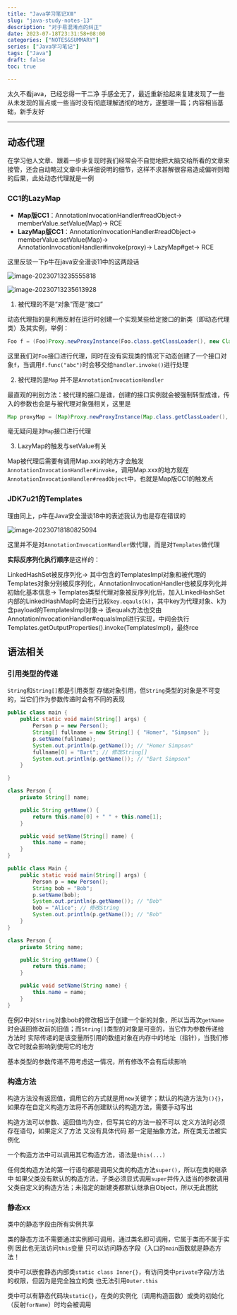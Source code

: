 ```yaml
---
title: "Java学习笔记ⅩⅢ"
slug: "java-study-notes-13"
description: "对于易混淆点的纠正"
date: 2023-07-18T23:31:58+08:00
categories: ["NOTES&SUMMARY"]
series: ["Java学习笔记"]
tags: ["Java"]
draft: false
toc: true

---
```


太久不看java，已经忘得一干二净 手感全无了，最近重新拾起来复建发现了一些从未发现的盲点或一些当时没有彻底理解透彻的地方，遂整理一篇；内容相当基础，新手友好

----

## 动态代理

在学习他人文章、跟着一步步复现时我们经常会不自觉地把大脑交给所看的文章来接管，还会自动略过文章中未详细说明的细节，这样不求甚解很容易造成偏听则暗的后果，此处动态代理就是一例

### CC1的LazyMap

- **Map版CC1**：AnnotationInvocationHandler#readObject-> memberValue.setValue(Map)-> RCE
- **LazyMap版CC1**：AnnotationInvocationHandler#readObject-> memberValue.setValue(Map)-> AnnotationInvocationHandler#invoke(proxy)-> LazyMap#get-> RCE

这里反驳一下p牛在java安全漫谈11中的这两段话

![image-20230713235555818](https://amiz-1307622586.cos.ap-chongqing.myqcloud.com/images/image-20230713235555818.png)

![image-20230713235613928](https://amiz-1307622586.cos.ap-chongqing.myqcloud.com/images/image-20230713235613928.png)

1. 被代理的不是“对象”而是“接口”

动态代理指的是利用反射在运行时创建一个实现某些给定接口的新类（即动态代理类）及其实例，举例：

```java
Foo f = (Foo)Proxy.newProxyInstance(Foo.class.getClassLoader(), new Class[]{Foo.class}, handler);
```

这里我们对`Foo`接口进行代理，同时在没有实现类的情况下动态创建了一个接口对象`f`，当调用`f.func("abc")`时会移交给`handler.invoke()`进行处理

2. 被代理的是`Map` 并不是`AnnotationInvocationHandler`

最直观的判别方法：被代理的接口是谁，创建的接口实例就会被强制转型成谁，传入的参数也会是与被代理对象强相关，这里是

```java
Map proxyMap = (Map)Proxy.newProxyInstance(Map.class.getClassLoader(), new Class[] {Map.class}, handler)
```

毫无疑问是对`Map`接口进行代理

3. LazyMap的触发与setValue有关

Map被代理后需要有调用Map.xxx的地方才会触发`AnnotationInvocationHandler#invoke`，调用Map.xxx的地方就在`AnnotationInvocationHandler#readObject`中，也就是Map版CC1的触发点

### JDK7u21的Templates

理由同上，p牛在Java安全漫谈18中的表述我认为也是存在错误的

![image-20230718180825094](https://amiz-1307622586.cos.ap-chongqing.myqcloud.com/images/image-20230718180825094.png)

这里并不是对`AnnotationInvocationHandler`做代理，而是对`Templates`做代理

**实际反序列化执行顺序**是这样的：

LinkedHashSet被反序列化-> 其中包含的TemplatesImpl对象和被代理的Templates对象分别被反序列化，AnnotationInvocationHandler也被反序列化并初始化基本信息-> Templates类型代理对象被反序列化后，加入LinkedHashSet内部的LinkedHashMap时会进行比较`key.eqauls(k)`，其中key为代理对象、k为含payload的TemplatesImpl对象-> 该equals方法也交由AnnotationInvocationHandler#equalsImpl进行实现，中间会执行Templates.getOutputProperties().invoke(TemplatesImpl)，最终rce

## 语法相关

### 引用类型的传递

`String`和`String[]`都是引用类型 存储对象引用，但`String`类型的对象是不可变的，当它们作为参数传递时会有不同的表现

```java
public class main {
    public static void main(String[] args) {
        Person p = new Person();
        String[] fullname = new String[] { "Homer", "Simpson" };
        p.setName(fullname);
        System.out.println(p.getName()); // "Homer Simpson"
        fullname[0] = "Bart"; // 修改String[]
        System.out.println(p.getName()); // "Bart Simpson"
    }

}

class Person {
    private String[] name;

    public String getName() {
        return this.name[0] + " " + this.name[1];
    }

    public void setName(String[] name) {
        this.name = name;
    }
}
```

```java
public class Main {
    public static void main(String[] args) {
        Person p = new Person();
        String bob = "Bob";
        p.setName(bob);
        System.out.println(p.getName()); // "Bob"
        bob = "Alice"; // 修改String
        System.out.println(p.getName()); // "Bob"
    }
}

class Person {
    private String name;

    public String getName() {
        return this.name;
    }

    public void setName(String name) {
        this.name = name;
    }
}
```

在例2中对`String`对象bob的修改相当于创建一个新的对象，所以当再次`getName`时会返回修改前的旧值；而`String[]`类型的对象是可变的，当它作为参数传递给方法时 实际传递的是该变量所引用的数组对象在内存中的地址（指针），当我们修改它时就会影响到使用它的地方

基本类型的参数传递不用考虑这一情况，所有修改不会有后续影响

### 构造方法

构造方法没有返回值，调用它的方式就是用`new`关键字；默认的构造方法为`(){}`，如果存在自定义构造方法将不再创建默认的构造方法，需要手动写出

构造方法可以参数、返回值均为空，但写其它的方法一般不可以 定义方法时必须存在语句，如果定义了方法 又没有具体代码 那一定是抽象方法，所在类无法被实例化

一个构造方法中可以调用其它构造方法，语法是`this(...)`

任何类构造方法的第一行语句都是调用父类的构造方法`super()`，所以在类的继承中 如果父类没有默认的构造方法，子类必须显式调用`super`并传入适当的参数调用父类自定义的构造方法；未指定的新建类都默认继承自Object，所以无此困扰

### 静态xx

类中的静态字段由所有实例共享

类的静态方法不需要通过实例即可调用，通过类名即可调用，它属于类而不属于实例 因此也无法访问`this`变量 只可以访问静态字段（入口的`main`函数就是静态方法！

类中可以嵌套静态内部类`static class Inner{}`，有访问类中`private`字段/方法的权限，但因为是完全独立的类 也无法引用`Outer.this`

类中可以有静态代码块`static{}`，在类的实例化（调用构造函数）或类的初始化（反射`forName`）时均会被调用